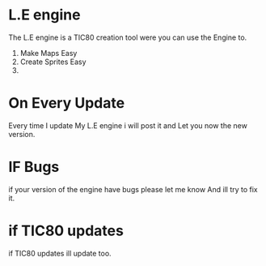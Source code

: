 # L.E engine
The L.E engine is a TIC80 creation tool were you can use the Engine to. 
1. Make Maps Easy
2. Create Sprites Easy
3. 
#  On Every  Update 
Every time I update My L.E engine i will post it and Let you now the new version.



# IF Bugs

if your version of the engine have bugs please let me know And ill try to fix it. 

# if TIC80 updates

if TIC80 updates ill update too.


